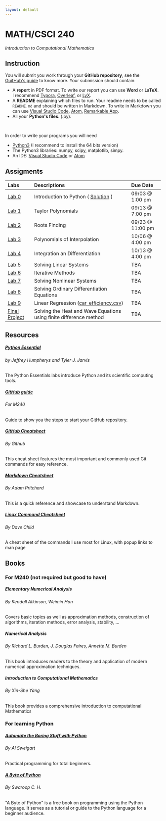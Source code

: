 ```yaml
---
layout: default
---
```




# MATH/CSCI 240
<i>Introduction to Computational Mathematics</i>

## Instruction

You will submit you work through your **GitHub repository**, see the <a href="github_guide.html">GuitHub's guide</a> to know more. Your submission should contain
* A <b>report</b> in PDF format. To write our report you can use <b>Word</b> or <b>LaTeX</b>. I recommend
<a href="https://typora.io/">Typora</a>,  <a href="https://www.overleaf.com/">Overleaf</a>,  or <a href="https://www.lyx.org/">LyX</a>.
* A <b>README</b> explaining which files to run. Your readme needs to be called `README.md` and should be written in Markdown. To write in Markdown you can use <a href="https://code.visualstudio.com/">Visual Studio Code</a>, <a href="https://atom.io/">Atom</a>, <a href="https://remarkableapp.github.io/">Remarkable App</a>.
* All your <b>Python's files</b>. (.py).
<br/>

In order to write your programs you will need
* <a href="https://www.python.org/downloads/">Python3</a> (I recommend to install the 64 bits version)
* The Python3 libraries: numpy, scipy, matplotlib, simpy.
* An IDE: <a href="https://code.visualstudio.com/">Visual Studio Code</a> or <a href="https://atom.io/">Atom</a>


## Assigments


| Labs         | Descriptions      | Due Date |
|:-------------|:------------------|:------|
| <a href="labs/0.pdf">Lab 0</a> | Introduction to Python ( [Solution](labs/solution_Lab0.zip) ) | 09/03 @ 1:00 pm |
| <a href="labs/1_Taylor.pdf">Lab 1</a>| Taylor Polynomials | 09/13 @ 7:00 pm |
| <a href="labs/2_Rootfinding.pdf">Lab 2</a> | Roots Finding | 09/23 @ 11:00 pm |
| <a href="labs/3_Polynomial_Interpolation.pdf">Lab 3</a> | Polynomials of Interpolation| 10/06 @ 4:00 pm |
| <a href="labs/4_integration_differentiation.pdf">Lab 4</a> | Integration an Differentiation | 10/13 @ 4:00 pm |
| <a href="labs/5_Solving_linear_system.pdf">Lab 5</a> | Solving Linear Systems | TBA |
| <a href="labs/6_Iterative_Methods.pdf">Lab 6</a> | Iterative Methods | TBA |
| <a href="labs/7_Nonlinear_system.pdf">Lab 7</a> | Solving Nonlinear Systems | TBA |
| <a href="labs/8_Solving_ODE.pdf">Lab 8</a> | Solving Ordinary Differentiation Equations | TBA |
| <a href="labs/9_Regression.pdf">Lab 9</a> | Linear Regression (<a href="labs/car_efficiency.csv">car_efficiency.csv</a>) | TBA |
| <a href="labs/FinalProject.pdf">Final Project</a> | Solving the Heat and Wave Equations using finite difference method | TBA |

## Resources

<div class="row">
  <div class="col-sm-4 py-2">
    <div class="card card-body h-100">
     <h5 class="card-title"><a href="https://github.com/Foundations-of-Applied-Mathematics/Labs/raw/master/docs/PythonEssentials.pdf">Python Essential</a></h5>
     <h6 class="card-subtitle mb-2 text-muted">by Jeffrey Humpherys and Tyler J. Jarvis</h6>
      <p class="card-text">
      The Python Essentials labs introduce Python and its scientific computing tools.
      </p>
    </div>
  </div>

  <div class="col-sm-4 py-2">
    <div class="card h-100 card-body">
      <h5 class="card-title"><a href="github_guide.html">GitHub guide</a></h5>
       <h6 class="card-subtitle mb-2 text-muted">For M240</h6>
      <p class="card-text">
      Guide to show you the steps to start your GitHub repository.
      </p>
    </div>
  </div>

  <div class="col-sm-4 py-2">
    <div class="card card-body h-100">
      <h5 class="card-title"><a href="https://education.github.com/git-cheat-sheet-education.pdf">GitHub Cheatsheet</a></h5>
      <h6 class="card-subtitle mb-2 text-muted">By Github</h6>
      <p class="card-text">
      This cheat sheet features the most important and commonly used Git commands for easy reference.
      </p>
    </div>
  </div>


  <div class="col-sm-4 py-2">
    <div class="card card-body h-100">
      <h5 class="card-title"><a href="https://github.com/adam-p/markdown-here/wiki/Markdown-Cheatsheet">Markdown Cheatsheet</a></h5>
      <h6 class="card-subtitle mb-2 text-muted">By Adam Pritchard</h6>
      <p class="card-text">
      This is a quick reference and showcase to understand Markdown.
      </p>
    </div>
  </div>

  <div class="col-sm-4 py-2">
    <div class="card h-100 card-body">
      <h5 class="card-title"><a href="https://www.cheatography.com/davechild/cheat-sheets/linux-command-line/">Linux Command Cheatsheet</a></h5>
      <h6 class="card-subtitle mb-2 text-muted">By Dave Child</h6>
      <p class="card-text">
      A cheat sheet of the commands I use most for Linux, with popup links to man page
      </p>
    </div>
  </div>
</div>



## Books

### For M240 (not required but good to have)

<div class="row">
  <div class="col-sm-4 py-2">
    <div class="card card-body h-100">
      <h5 class="card-title">Elementary Numerical Analysis</h5>
      <h6 class="card-subtitle mb-2 text-muted">By Kendall Atkinson, Weimin Han</h6>
      <p class="card-text">
          Covers basic topics as well as approximation methods, construction of algorithms,
          iteration methods, error analysis, stability, ...
      </p>
    </div>
  </div>
  <div class="col-sm-4 py-2">
    <div class="card h-100 card-body">
    <h5 class="card-title">Numerical Analysis</h5>
      <h6 class="card-subtitle mb-2 text-muted">By Richard L. Burden, J. Douglas Faires, Annette M. Burden</h6>
      <p class="card-text">
        This book introduces readers to the theory and application of modern numerical approximation techniques.
        </p>
    </div>
  </div>
  <div class="col-sm-4 py-2">
    <div class="card card-body h-100">
      <h5 class="card-title">Introduction to Computational Mathematics</h5>
      <h6 class="card-subtitle mb-2 text-muted">By Xin-She Yang</h6>
      <p class="card-text">
      This book provides a comprehensive introduction to computational Mathematics
      </p>
    </div>
  </div>
</div>

### For learning Python

<div class="row">
  <div class="col-sm-4 py-2">
    <div class="card card-body h-100">
      <h5 class="card-title"><a href="https://automatetheboringstuff.com/">Automate the Boring Stuff with Python</a></h5>
      <h6 class="card-subtitle mb-2 text-muted">By Al Sweigart</h6>
      <p class="card-text">
          Practical programming for total beginners.
        </p>
    </div>
  </div>
  <div class="col-sm-4 py-2">
    <div class="card h-100 card-body">
      <h5 class="card-title"><a href="https://python.swaroopch.com/">A Byte of Python</a></h5>
      <h6 class="card-subtitle mb-2 text-muted">By Swaroop C. H.</h6>
      <p class="card-text">
      "A Byte of Python" is a free book on programming using the Python language. It serves as a tutorial or guide to the Python language for a beginner audience.
      </p>
    </div>
  </div>
</div>
